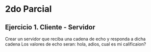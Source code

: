 # 2do Parcial

## Ejercicio 1. Cliente - Servidor

Crear un servidor que reciba una cadena de echo y responda a dicha cadena
Los valores de echo seran: hola, adios, cual es mi calificaion?